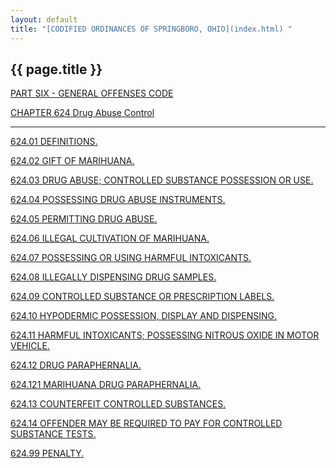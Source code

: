 ```yaml
---
layout: default 
title: "[CODIFIED ORDINANCES OF SPRINGBORO, OHIO](index.html) "
---
```


{{ page.title }}
----------------

[PART SIX - GENERAL OFFENSES CODE](28a2a412.html)

[CHAPTER 624 Drug Abuse Control](2d23a412.html)

---

[624.01 DEFINITIONS.](2d3ea412.html)

[624.02 GIFT OF MARIHUANA.](2d92a412.html)

[624.03 DRUG ABUSE; CONTROLLED SUBSTANCE POSSESSION OR
USE.](2d9aa412.html)

[624.04 POSSESSING DRUG ABUSE INSTRUMENTS.](2db2a412.html)

[624.05 PERMITTING DRUG ABUSE.](2dbba412.html)

[624.06 ILLEGAL CULTIVATION OF MARIHUANA.](2dc7a412.html)

[624.07 POSSESSING OR USING HARMFUL INTOXICANTS.](2dd4a412.html)

[624.08 ILLEGALLY DISPENSING DRUG SAMPLES.](2ddca412.html)

[624.09 CONTROLLED SUBSTANCE OR PRESCRIPTION LABELS.](2de7a412.html)

[624.10 HYPODERMIC POSSESSION, DISPLAY AND DISPENSING.](2deca412.html)

[624.11 HARMFUL INTOXICANTS; POSSESSING NITROUS OXIDE IN MOTOR
VEHICLE.](2dfaa412.html)

[624.12 DRUG PARAPHERNALIA.](2e04a412.html)

[624.121 MARIHUANA DRUG PARAPHERNALIA.](2e33a412.html)

[624.13 COUNTERFEIT CONTROLLED SUBSTANCES.](2e42a412.html)

[624.14 OFFENDER MAY BE REQUIRED TO PAY FOR CONTROLLED SUBSTANCE
TESTS.](2e48a412.html)

[624.99 PENALTY.](2e4da412.html)
